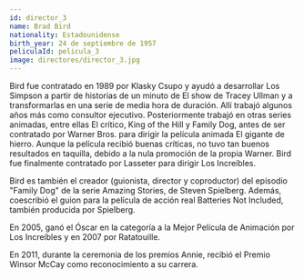 ```yaml
---
id: director_3
name: Brad Bird
nationality: Estadounidense
birth_year: 24 de septiembre de 1957
peliculaId: pelicula_3
image: directores/director_3.jpg
---
```


Bird fue contratado en 1989 por Klasky Csupo y ayudó a desarrollar Los Simpson a partir de historias de un minuto de El show de Tracey Ullman y a 
transformarlas en una serie de media hora de duración. Allí trabajó algunos años más como consultor ejecutivo. Posteriormente trabajó en otras series animadas, 
entre ellas El crítico, King of the Hill y Family Dog, antes de ser contratado por Warner Bros. para dirigir la película animada El gigante de hierro. 
Aunque la película recibió buenas críticas, no tuvo tan buenos resultados en taquilla, debido a la nula promoción de la propia Warner. Bird fue finalmente 
contratado por Lasseter para dirigir Los Increíbles.

Bird es también el creador (guionista, director y coproductor) del episodio "Family Dog" de la serie Amazing Stories, de Steven Spielberg. 
Además, coescribió el guion para la película de acción real Batteries Not Included, también producida por Spielberg.

En 2005, ganó el Óscar en la categoría a la Mejor Película de Animación por Los Increíbles y en 2007 por Ratatouille.

En 2011, durante la ceremonia de los premios Annie, recibió el Premio Winsor McCay como reconocimiento a su carrera.
